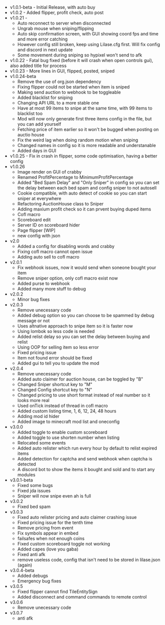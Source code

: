 - v1.0.1-beta - Initial Release, with auto buy
- v1.0.2 - Added flipper, profit check, auto post
- v1.0.21 -
    - Auto reconnect to server when disconnected
    - Ungrab mouse when sniping/flipping
    - Auto skip confirmation screen, with GUI showing coord fps and time and more error catching
    - However config still broken, keep using Lilase.cfg first. Will fix config and discord in next update
    - Some movement during sniping so hypixel won't send to afk
- v1.0.22 - Fatal bug fixed (before it will crash when open controls gui), also added title for process
- v1.0.23 - More lines in GUI, flipped, posted, sniped
- v1.0.24-beta
    - Remove the use of org.json dependency
    - Fixing flipper could not be started when item is sniped
    - Making send auction to webhook to be toggleable
    - Added blacklist for sniping
    - Changing API URL to a more stable one
    - Have at most 99 items to snipe at the same time, with 99 items to blacklist too
    - Mod will now only generate first three items config in the file, but you can add yourself
    - Fetching price of item earlier so it won't be bugged when posting on auctio house
    - Fix the weird lag when doing random motion when sniping
    - Changed names in config so it is more readable and understanable
    - Added days in GUI
- v1.0.25 - Fix in crash in flipper, some code optimisation, having a better config
- v1.0.26 
    - Image render on GUI of crabby
    - Renamed ProfitPercentage to MinimumProfitPercentage
    - Added "Bed Spam Delay" and "Only Sniper" in config so you can set the delay between each bed spam and config sniper to not autosell
    - Cookie compatible, with auto detect of cookie so you can start sniper at everywhere
    - Refactoring AuctionHouse class to Sniper
    - Adding maxium profit check so it can prvent buying duped items
    - Cofl macro
    - Scoreboard edit
    - Server ID on scoreboard hider
    - Page flipper [WIP]
    - new config with json
- v2.0
    - Added a config for disabling words and crabby
    - Fixing cofl macro cannot open issue
    - Adding auto sell to cofl macro
- v2.0.1
    - Fix webhook issues, now it would send when soneone bought your item
    - Remove sniper option, only cofl macro exist now
    - Added purse to webhook
    - Added many more stuff to debug
- v2.0.2
    - Minor bug fixes
- v2.0.3
    - Remove unecessary code
    - Added debug option so you can choose to be spammed by debug message or not
    - Uses altnative approach to snipe item so it is faster now
    - Using lombok so less code is needed
    - Added relist delay so you can set the delay between buying and relist
    - Using OOP for selling item so less error
    - Fixed pricing issue
    - Item not found error should be fixed
    - Added gui to tell you to update the mod
- v2.0.4
    - Remove unecessary code
    - Added auto claimer for auction house, can be toggled by "B"
    - Changed Sniper shortcut key to "M"
    - Changed Config shortcut key to "N"
    - Changed pricing to use short format instead of real number so it looks more real
    - Used onTick instead of thread in cofl macro
    - Added custom listing time, 1, 6, 12, 24, 48 hours
    - Adding mod id hider
    - Added image to minecraft mod list and oneconfig
- v3.0.0
    - Added toggle to enable custom scoreboard
    - Added toggle to use shorten number when listing
    - Relocated some events
    - Added auto relister which run every hour by default to relist expired items
    - Added detection for captcha and send webhook when captcha is detected
    - A discord bot to show the items it bought and sold and to start any modules
- v3.0.1-beta
    - Fixed some bugs
    - Fixed jda issues 
    - Sniper will now snipe even ah is full
- v3.0.2
    - Fixed bed spam
- v3.0.3
    - Fixed auto relister pricing and auto claimer crashing issue
    - Fixed pricing issue for the tenth time
    - Remove pricing from event
    - Fix symbols appear in embed
    - failsafes when not enough coins
    - Fixed custom scoreboard toggle not working
    - Added capes (love you gaba)
    - Fixed anti afk
    - remove useless code, config that isn't need to be stored in lilase.json (again)
- v3.0.4-beta
    - Added debugs
    - Emergency bug fixes
- v3.0.5
    - Fixed flipper cannot find TileEntitySign
    - Added disconnect and command commands to remote control
- v3.0.6
    - Remove unecessary code
- v3.0.7
    - anti afk